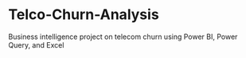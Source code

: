 # Telco-Churn-Analysis
Business intelligence project on telecom churn using Power BI, Power Query, and Excel
